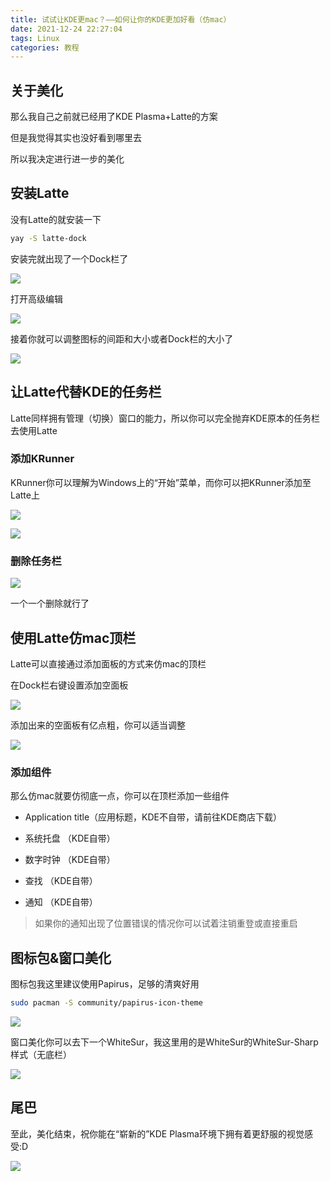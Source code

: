 ```yaml
---
title: 试试让KDE更mac？——如何让你的KDE更加好看（仿mac）
date: 2021-12-24 22:27:04
tags: Linux
categories: 教程
---
```


## 关于美化

那么我自己之前就已经用了KDE Plasma+Latte的方案

但是我觉得其实也没好看到哪里去

所以我决定进行进一步的美化

## 安装Latte

没有Latte的就安装一下

~~~bash
yay -S latte-dock
~~~

安装完就出现了一个Dock栏了

![](https://pic.lanta.cyou/img/20211224222943.png)

打开高级编辑

![](https://pic.lanta.cyou/img/20211224223222.png)

接着你就可以调整图标的间距和大小或者Dock栏的大小了

![](https://pic.lanta.cyou/img/20211224223443.png)

## 让Latte代替KDE的任务栏

Latte同样拥有管理（切换）窗口的能力，所以你可以完全抛弃KDE原本的任务栏去使用Latte

### 添加KRunner

KRunner你可以理解为Windows上的“开始”菜单，而你可以把KRunner添加至Latte上

![](https://pic.lanta.cyou/img/20211224223752.png)

![](https://pic.lanta.cyou/img/20211224223855.png)

### 删除任务栏

![](https://pic.lanta.cyou/img/20211224230345.png)

一个一个删除就行了

## 使用Latte仿mac顶栏

Latte可以直接通过添加面板的方式来仿mac的顶栏

在Dock栏右键设置添加空面板

![](https://pic.lanta.cyou/img/20211224230643.png)

添加出来的空面板有亿点粗，你可以适当调整

![](https://pic.lanta.cyou/img/20211224231018.png)

### 添加组件

那么仿mac就要仿彻底一点，你可以在顶栏添加一些组件

- Application title（应用标题，KDE不自带，请前往KDE商店下载）

- 系统托盘 （KDE自带）
- 数字时钟 （KDE自带）
- 查找 （KDE自带）
- 通知 （KDE自带）

>如果你的通知出现了位置错误的情况你可以试着注销重登或直接重启

## 图标包&窗口美化

图标包我这里建议使用Papirus，足够的清爽好用

~~~bash
sudo pacman -S community/papirus-icon-theme
~~~

![](https://pic.lanta.cyou/img/20211224231629.png)

窗口美化你可以去下一个WhiteSur，我这里用的是WhiteSur的WhiteSur-Sharp样式（无底栏）

![](https://pic.lanta.cyou/img/20211224231813.png)

## 尾巴

至此，美化结束，祝你能在“崭新的”KDE Plasma环境下拥有着更舒服的视觉感受:D

![](https://pic.lanta.cyou/img/20211224231918.png)
